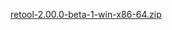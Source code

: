 [retool-2.00.0-beta-1-win-x86-64.zip](https://unexpectedpanda.github.io/files/retool-2.00.0-beta-1-win-x86-64.zip)